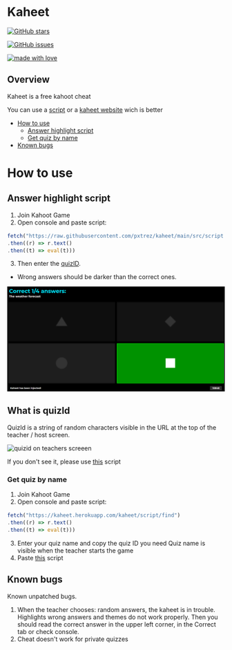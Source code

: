 # Kaheet

[![GitHub stars](https://img.shields.io/github/stars/pxtrez/kaheet?style=for-the-badge&logo=appveyor)](https://github.com/pxtrez/kaheet/stargazers)

[![GitHub issues](https://img.shields.io/github/issues/pxtrez/kaheet?style=for-the-badge)](https://github.com/pxtrez/kaheet/issues)

[![made with love](https://img.shields.io/badge/made%20with-%F0%9F%92%99-blue?style=for-the-badge)](https://github.com/pxtrez/kaheet)

## Overview

Kaheet is a free kahoot cheat

You can use a [script](#How-to-use) or a [kaheet website](https://pxtrez.com/kaheet) wich is better

- [How to use](#How-to-use)
    * [Answer highlight script](#Answer-highlight-script)
    * [Get quiz by name](#Get-quiz-by-name)
- [Known bugs](#Known-bugs)

# How to use

## Answer highlight script

1. Join Kahoot Game
2. Open console and paste script:

```ts
fetch("https://raw.githubusercontent.com/pxtrez/kaheet/main/src/script.min.js")
.then((r) => r.text()
.then((t) => eval(t)))
```

3. Then enter the [quizID](#What-is-quizId).

* Wrong answers should be darker than the correct ones.

![kahoot with kaheet injected](./docs/example.png)

## What is quizId

QuizId is a string of random characters visible in the URL at the top of the teacher / host screen.

![quizid on teachers screeen](.docs/quizid.png)

If you don't see it, please use [this](#Get-quiz-by-name) script

### Get quiz by name

1. Join Kahoot Game
2. Open console and paste script:

```ts
fetch("https://kaheet.herokuapp.com/kaheet/script/find")
.then((r) => r.text()
.then((t) => eval(t)))
```

3. Enter your quiz name and copy the quiz ID you need
Quiz name is visible when the teacher starts the game
4. Paste [this](#Cheat) script

## Known bugs

Known unpatched bugs.

1. When the teacher chooses: random answers, the kaheet is in trouble. Highlights wrong answers and themes do not work properly. Then you should read the correct answer in the upper left corner, in the Correct tab or check console.
2. Cheat doesn't work for private quizzes
